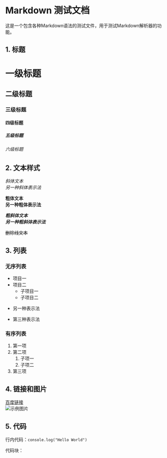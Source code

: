 # Markdown 测试文档

这是一个包含各种Markdown语法的测试文件，用于测试Markdown解析器的功能。

## 1. 标题

# 一级标题
## 二级标题
### 三级标题
#### 四级标题
##### 五级标题
###### 六级标题

## 2. 文本样式

*斜体文本*  
_另一种斜体表示法_  

**粗体文本**  
__另一种粗体表示法__  

***粗斜体文本***  
___另一种粗斜体表示法___  

~~删除线文本~~  

## 3. 列表

### 无序列表
- 项目一
- 项目二
  - 子项目一
  - 子项目二
* 另一种表示法
+ 第三种表示法

### 有序列表
1. 第一项
2. 第二项
   1. 子项一
   2. 子项二
3. 第三项

## 4. 链接和图片

[百度链接](https://www.baidu.com)  
![示例图片](https://www.baidu.com/img/flexible/logo/pc/result.png "百度Logo")

## 5. 代码

行内代码：`console.log("Hello World")`

代码块：
